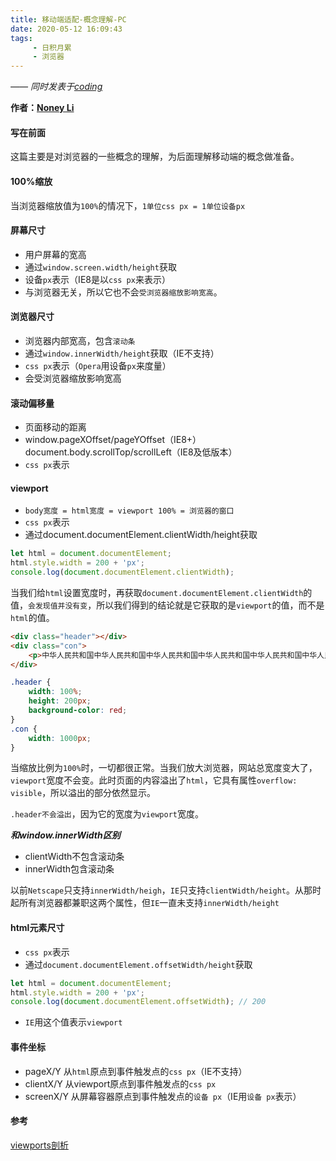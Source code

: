 ```yaml
---
title: 移动端适配-概念理解-PC
date: 2020-05-12 16:09:43
tags:
     - 日积月累
     - 浏览器
---
```


[Noney Li]: https://github.com/noney/ "noneyli"

*—— 同时发表于[coding](http://0kv30q.coding-pages.com/)*

__作者：[Noney Li]__

#### 写在前面

这篇主要是对浏览器的一些概念的理解，为后面理解移动端的概念做准备。

#### 100%缩放

当浏览器缩放值为`100%`的情况下，`1单位css px = 1单位设备px`

#### 屏幕尺寸

- 用户屏幕的宽高
- 通过`window.screen.width/height`获取
- 设备`px`表示（IE8是以`css px`来表示）
- 与浏览器无关，所以它也不会`受浏览器缩放影响宽高`。

<!-- more -->

#### 浏览器尺寸

- 浏览器内部宽高，包含`滚动条`
- 通过`window.innerWidth/height`获取（IE不支持）
- `css px`表示（`Opera`用设备`px`来度量）
- 会受浏览器缩放影响宽高

#### 滚动偏移量

- 页面移动的距离
- window.pageXOffset/pageYOffset（IE8+）document.body.scrollTop/scrollLeft（IE8及低版本）
- `css px`表示

#### viewport

- `body宽度 = html宽度 = viewport 100% = 浏览器的窗口`
- `css px`表示
- 通过document.documentElement.clientWidth/height获取

```javascript
let html = document.documentElement;
html.style.width = 200 + 'px';
console.log(document.documentElement.clientWidth);
```

当我们给`html`设置宽度时，再获取`document.documentElement.clientWidth`的值，`会发现值并没有变`，所以我们得到的结论就是它获取的是`viewport`的值，而不是`html`的值。

```html
<div class="header"></div>
<div class="con">
    <p>中华人民共和国中华人民共和国中华人民共和国中华人民共和国中华人民共和国中华人民共和国中华人民共和国中华人民共和国中华人民共和国中华人民共和国中华人民共和国中华人民共和国</p>
</div>
```

```css
.header {
    width: 100%;
    height: 200px;
    background-color: red;
}
.con {
    width: 1000px;
}
```

当缩放比例为`100%`时，一切都很正常。当我们放大浏览器，网站总宽度变大了，`viewport`宽度不会变。此时页面的内容溢出了`html`，它具有属性`overflow: visible`，所以溢出的部分依然显示。

`.header不会溢出`，因为它的宽度为`viewport`宽度。

***和window.innerWidth区别***

- clientWidth不包含滚动条
- innerWidth包含滚动条

以前`Netscape`只支持`innerWidth/heigh`，`IE`只支持`clientWidth/height`。从那时起所有浏览器都兼职这两个属性，但`IE`一直未支持`innerWidth/height`

#### html元素尺寸

- `css px`表示
- 通过`document.documentElement.offsetWidth/height`获取

```javascript
let html = document.documentElement;
html.style.width = 200 + 'px';
console.log(document.documentElement.offsetWidth); // 200
```

- `IE`用这个值表示`viewport`

#### 事件坐标

- pageX/Y 从`html`原点到事件触发点的`css px`（IE不支持）
- clientX/Y 从viewport原点到事件触发点的`css px`
- screenX/Y 从屏幕容器原点到事件触发点的`设备 px`（IE用`设备 px`表示）

#### 参考

[viewports剖析](https://www.w3cplus.com/css/viewports.html)











